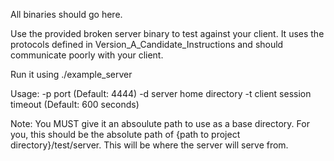 All binaries should go here.

Use the provided broken server binary to test against your client. It uses the protocols defined in Version_A_Candidate_Instructions and should communicate poorly with your client.

Run it using ./example_server

Usage:
-p      port (Default: 4444)
-d      server home directory
-t      client session timeout (Default: 600 seconds)

Note: You MUST give it an absoulute path to use as a base directory. For you, this should be the absolute path of {path to project directory}/test/server. This will be where the server will serve from.